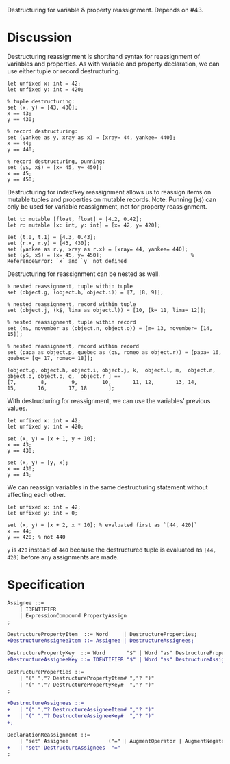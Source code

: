 Destructuring for variable & property reassignment. Depends on #43.

# Discussion
Destructuring reassignment is shorthand syntax for reassignment of variables and properties. As with variable and property declaration, we can use either tuple or record destructuring.
```cp
let unfixed x: int = 42;
let unfixed y: int = 420;

% tuple destructuring:
set (x, y) = [43, 430];
x == 43;
y == 430;

% record destructuring:
set (yankee as y, xray as x) = [xray= 44, yankee= 440];
x == 44;
y == 440;

% record destructuring, punning:
set (y$, x$) = [x= 45, y= 450];
x == 45;
y == 450;
```

Destructuring for index/key reassignment allows us to reassign items on mutable tuples and properties on mutable records. Note: Punning (`k$`) can only be used for variable reassignment, not for property reassignment.
```cp
let t: mutable [float, float] = [4.2, 0.42];
let r: mutable [x: int, y: int] = [x= 42, y= 420];

set (t.0, t.1) = [4.3, 0.43];
set (r.x, r.y) = [43, 430];
set (yankee as r.y, xray as r.x) = [xray= 44, yankee= 440];
set (y$, x$) = [x= 45, y= 450];                             % ReferenceError: `x` and `y` not defined
```

Destructuring for reassignment can be nested as well.
```cp
% nested reassignment, tuple within tuple
set (object.g, (object.h, object.i)) = [7, [8, 9]];

% nested reassignment, record within tuple
set (object.j, (k$, lima as object.l)) = [10, [k= 11, lima= 12]];

% nested reassignment, tuple within record
set (m$, november as (object.n, object.o)) = [m= 13, november= [14, 15]];

% nested reassignment, record within record
set (papa as object.p, quebec as (q$, romeo as object.r)) = [papa= 16, quebec= [q= 17, romeo= 18]];

[object.g, object.h, object.i, object.j, k,  object.l, m,  object.n, object.o, object.p, q,  object.r ] ==
[7,        8,        9,        10,       11, 12,       13, 14,       15,       16,       17, 18       ];
```

With destructuring for reassignment, we can use the variables’ previous values.
```cp
let unfixed x: int = 42;
let unfixed y: int = 420;

set (x, y) = [x + 1, y + 10];
x == 43;
y == 430;

set (x, y) = [y, x];
x == 430;
y == 43;
```

We can reassign variables in the same destructuring statement without affecting each other.
```cp
let unfixed x: int = 42;
let unfixed y: int = 0;

set (x, y) = [x + 2, x * 10]; % evaluated first as `[44, 420]`
x == 44;
y == 420; % not 440
```
`y` is `420` instead of `440` because the destructured tuple is evaluated as `[44, 420]` before any assignments are made.

# Specification
```diff
Assignee ::=
	| IDENTIFIER
	| ExpressionCompound PropertyAssign
;

DestructurePropertyItem  ::= Word     | DestructureProperties;
+DestructureAssigneeItem ::= Assignee | DestructureAssignees;

DestructurePropertyKey  ::= Word       "$" | Word "as" DestructurePropertyItem;
+DestructureAssigneeKey ::= IDENTIFIER "$" | Word "as" DestructureAssigneeItem;

DestructureProperties ::=
	| "(" ","? DestructurePropertyItem# ","? ")"
	| "(" ","? DestructurePropertyKey#  ","? ")"
;

+DestructureAssignees ::=
+	| "(" ","? DestructureAssigneeItem# ","? ")"
+	| "(" ","? DestructureAssigneeKey#  ","? ")"
+;

DeclarationReassignment ::=
	| "set" Assignee             ("=" | AugmentOperator | AugmentNegate) Expression ";"
+	| "set" DestructureAssignees  "="                                    Expression ";"
;
